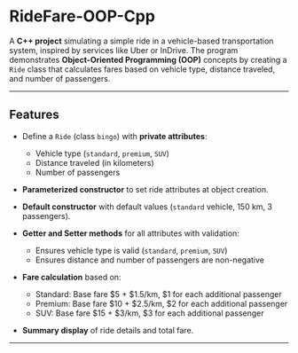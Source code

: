 # RideFare-OOP-Cpp

A **C++ project** simulating a simple ride in a vehicle-based transportation system, inspired by services like Uber or InDrive. The program demonstrates **Object-Oriented Programming (OOP)** concepts by creating a `Ride` class that calculates fares based on vehicle type, distance traveled, and number of passengers.

---

## **Features**

- Define a `Ride` (class `bingo`) with **private attributes**:
  - Vehicle type (`standard`, `premium`, `SUV`)
  - Distance traveled (in kilometers)
  - Number of passengers

- **Parameterized constructor** to set ride attributes at object creation.
- **Default constructor** with default values (`standard` vehicle, 150 km, 3 passengers).
- **Getter and Setter methods** for all attributes with validation:
  - Ensures vehicle type is valid (`standard`, `premium`, `SUV`)
  - Ensures distance and number of passengers are non-negative
- **Fare calculation** based on:
  - Standard: Base fare $5 + $1.5/km, $1 for each additional passenger
  - Premium: Base fare $10 + $2.5/km, $2 for each additional passenger
  - SUV: Base fare $15 + $3/km, $3 for each additional passenger
- **Summary display** of ride details and total fare.

---


